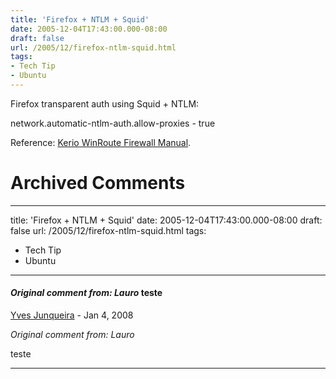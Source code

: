 ```yaml
---
title: 'Firefox + NTLM + Squid'
date: 2005-12-04T17:43:00.000-08:00
draft: false
url: /2005/12/firefox-ntlm-squid.html
tags: 
- Tech Tip
- Ubuntu
---
```


Firefox transparent auth using Squid + NTLM:  
  
network.automatic-ntlm-auth.allow-proxies - true  
  
Reference: [Kerio WinRoute Firewall Manual](http://www.kerio.com/manual/kwf/en/ch21s02.html).
# Archived Comments
---
title: 'Firefox + NTLM + Squid'
date: 2005-12-04T17:43:00.000-08:00
draft: false
url: /2005/12/firefox-ntlm-squid.html
tags: 
- Tech Tip
- Ubuntu
---

#### _Original comment from: Lauro_ teste
[Yves Junqueira](https://www.blogger.com/profile/00104361785049371212 "noreply@blogger.com") - <time datetime="2008-01-10T01:32:00.000-08:00">Jan 4, 2008</time>

_Original comment from: Lauro_  
  
teste
<hr />
